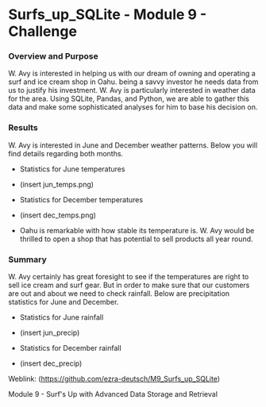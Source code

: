 # Surfs_up_SQLite - Module 9 - Challenge

### Overview and Purpose

W. Avy is interested in helping us with our dream of owning and operating a surf and ice cream shop in Oahu. being a savvy investor he needs data from us to justify his investment. W. Avy is particularly interested in weather data for the area. Using SQLite, Pandas, and Python, we are able to gather this data and make some sophisticated analyses for him to base his decision on.

### Results

W. Avy is interested in June and December weather patterns. Below you will find details regarding both months.

* Statistics for June temperatures
* (insert jun_temps.png)

* Statistics for December temperatures
* (insert dec_temps.png)

* Oahu is remarkable with how stable its temperature is. W. Avy would be thrilled to open a shop that has potential to sell products all year round.

### Summary

W. Avy certainly has great foresight to see if the temperatures are right to sell ice cream and surf gear. But in order to make sure that our customers are out and about we need to check rainfall. Below are precipitation statistics for June and December.

* Statistics for June rainfall
* (insert jun_precip)

* Statistics for December rainfall
* (insert dec_precip)

Weblink: (https://github.com/ezra-deutsch/M9_Surfs_up_SQLite)

Module 9 - Surf's Up with Advanced Data Storage and Retrieval


